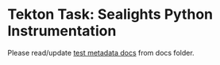 # Tekton Task: Sealights Python Instrumentation

Please read/update [test metadata docs](../../../../docs/qe-available-tasks/sealights/python-instrumentation/python-instrumentation.md) from docs folder.